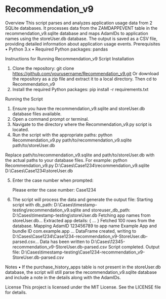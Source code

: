 # Recommendation_v9

Overview
This script parses and analyzes application usage data from 2 SQLite databases. It processes data from the ZAMDAPPEVENT table in the recommendation_v9.sqlite database and maps AdamIDs to application names using the storeUser.db database. The output is saved as a CSV file, providing detailed information about application usage events.
Prerequisites
•	Python 3.x
•	Required Python packages: pandas

Instructions for Running Recommendation_v9 Script
Installation
1.	Clone the repository:
   git clone https://github.com/yourusername/Recommendation_v9.git
   Or download the repository as a zip file and extract it to a local directory.
   Then cd to Recommendation_v9
2.	Install the required Python packages:
    pip install -r requirements.txt

Running the Script
1.	Ensure you have the recommendation_v9.sqlite and storeUser.db database files available.
2.	Open a command prompt or terminal.
3.	Navigate to the directory where the Recommendation_v9.py script is located.
4.	Run the script with the appropriate paths:
     python Recommendation_v9.py path/to/recommendation_v9.sqlite path/to/storeUser.db
   
Replace path/to/recommendation_v9.sqlite and path/to/storeUser.db with the actual paths to your database files. 
	For example:
   python Recommendation_v9.py D:\Cases\Case1234\recommendation_v9.sqlite D:\Cases\Case1234\storeUser.db

5.	Enter the case number when prompted:

      Please enter the case number: Case1234

6.	The script will process the data and generate the output file:
     Starting script with db_path: D:\Cases\timestamp-testing\recommendation_v9.sqlite and storeuser_db_path: D:\Cases\timestamp-testing\storeUser.db
   Fetching app names from storeUser.db...
   Extracted app details: { ... }
   Fetched 100 rows from the database.
   Mapping AdamID 123456789 to app name Example App and bundle ID com.example.app
   ...
   DataFrame created, writing to D:\Cases\Case1234\Case1234-recommendation_v9-StoreUser.db-parsed.csv...
   Data has been written to D:\Cases\12345-recommendation_v9-StoreUser.db-parsed.csv
   Script completed.
   Output file: D:\Cases\timestamp-testing\Case1234-recommendation_v9-StoreUser.db-parsed.csv
   
Notes
•	If the purchase_history_apps table is not present in the storeUser.db database, the script will still parse the recommendation_v9.sqlite database and include a note in the details along with the AdamIDs.

   License
This project is licensed under the MIT License. See the LICENSE file for details.
